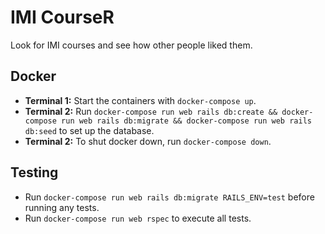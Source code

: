 # IMI CourseR

Look for IMI courses and see how other people liked them.

## Docker

- **Terminal 1:** Start the containers with `docker-compose up`.
- **Terminal 2:** Run `docker-compose run web rails db:create && docker-compose run web rails db:migrate && docker-compose run web rails db:seed` to set up the database.
- **Terminal 2:** To shut docker down, run `docker-compose down`.

## Testing

- Run `docker-compose run web rails db:migrate RAILS_ENV=test` before running any tests.
- Run `docker-compose run web rspec` to execute all tests.